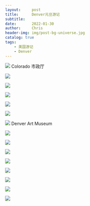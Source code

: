 ```yaml
---
layout:     post
title:      Denver元旦游记
subtitle:   
date:       2022-01-30
author:     Chris
header-img: img/post-bg-universe.jpg
catalog: true
tags:
    - 美国游记
    - Denver
---
```


![](https://github.com/cyberustcchris/MyPhotos/raw/main/IMG_3171.jpeg)
Colorado 市政厅

![](https://github.com/cyberustcchris/MyPhotos/raw/main/IMG_3172.jpeg)

![](https://github.com/cyberustcchris/MyPhotos/raw/main/IMG_3173.jpeg)

![](https://github.com/cyberustcchris/MyPhotos/raw/main/IMG_3174.jpeg)

![](https://github.com/cyberustcchris/MyPhotos/raw/main/IMG_3176.jpeg)

![](https://github.com/cyberustcchris/MyPhotos/raw/main/IMG_3178.jpeg)

![](https://github.com/cyberustcchris/MyPhotos/raw/main/IMG_3184.jpeg)
Denver Art Museum

![](https://github.com/cyberustcchris/MyPhotos/raw/main/IMG_3185.jpeg)

![](https://github.com/cyberustcchris/MyPhotos/raw/main/IMG_3187.jpeg)

![](https://github.com/cyberustcchris/MyPhotos/raw/main/IMG_3188.jpeg)

![](https://github.com/cyberustcchris/MyPhotos/raw/main/IMG_3189.jpeg)

![](https://github.com/cyberustcchris/MyPhotos/raw/main/IMG_3190.jpeg)

![](https://github.com/cyberustcchris/MyPhotos/raw/main/IMG_3191.jpeg)

![](https://github.com/cyberustcchris/MyPhotos/raw/main/IMG_3201.jpeg)

![](https://github.com/cyberustcchris/MyPhotos/raw/main/IMG_3222.jpeg)